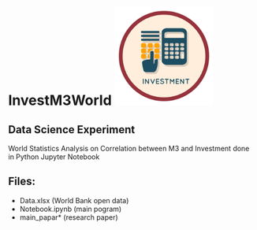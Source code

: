 # InvestM3World <img src="./Money.png" width=200 height=200/>

## Data Science Experiment

World Statistics Analysis
on Correlation between M3 and Investment 
done in Python Jupyter Notebook

## Files:
- Data.xlsx (World Bank open data)
- Notebook.ipynb (main pogram)
- main_papar* (research paper)

 
